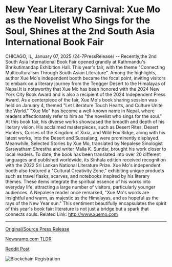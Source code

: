 # New Year Literary Carnival: Xue Mo as the Novelist Who Sings for the Soul, Shines at the 2nd South Asia International Book Fair

CHICAGO, IL, January 07, 2025 /24-7PressRelease/ -- Recently,the 2nd South Asia International Book Fair opened grandly at Kathmandu's Bhrikutimandap Exhibition Hall. This year's fair, with the theme "Connecting Multiculturalism Through South Asian Literature". Among the highlights, author Xue Mo's independent booth became the focal point, inviting visitors to embark on a literary journey from the Tengger Desert to the Himalayas of Nepal.It is noteworthy that Xue Mo has been honored with the 2024 New York City Book Award and is also a recipient of the 2024 Independent Press Award.   As a centerpiece of the fair, Xue Mo's book sharing session was held on January 4, themed "Let Literature Touch Hearts, and Culture Unite the World." "Xue Mo" has become a well-known name in Nepal, where readers affectionately refer to him as "the novelist who sings for the soul." At this book fair, his diverse works showcased the breadth and depth of his literary vision. His acclaimed masterpieces, such as Desert Rites, Desert Hunters, Curses of the Kingdom of Xixia, and Wild Fox Ridge, along with his latest works, Into the Desert and Suosalang, were prominently displayed. Meanwhile, Selected Stories by Xue Mo, translated by Nepalese Sinologist Sarswatham Shrestha and writer Malla K. Sundar, brought his work closer to local readers. To date, the book has been translated into over 20 different languages and published worldwide, its Sinhala edition received recognition with the 2022 Sri Lankan National Literature Prize.   Xue Mo's independent booth also featured a "Cultural Creativity Zone," exhibiting unique products such as travel flasks, scarves, and notebooks inspired by his literary themes. These items integrate the spiritual essence of his works into everyday life, attracting a large number of visitors, particularly younger audiences.  A Nepalese reader once remarked, "Xue Mo's words are insightful and warm, as majestic as the Himalayas, and as hopeful as the rays of the New Year sun." This sentiment beautifully encapsulates the spirit of this year's book fair: literature is not just a bridge but a spark that connects souls.  Related Link: http://www.xuemo.com 

---

[Original/Source Press Release](https://www.24-7pressrelease.com/press-release/517585/new-year-literary-carnival-xue-mo-as-the-novelist-who-sings-for-the-soul-shines-at-the-2nd-south-asia-international-book-fair)
                    

[Newsramp.com TLDR](https://newsramp.com/curated-news/author-xue-mo-shines-at-2nd-south-asia-international-book-fair-in-kathmandu/ba291c3c49a6c4659a622d05d436ee65) 

 



[Reddit Post](https://www.reddit.com/r/BookNews/comments/1hvmu5u/author_xue_mo_shines_at_2nd_south_asia/) 



![Blockchain Registration](https://cdn.newsramp.app/24-7PressRelease/qrcode/251/7/hintH5g6.webp)